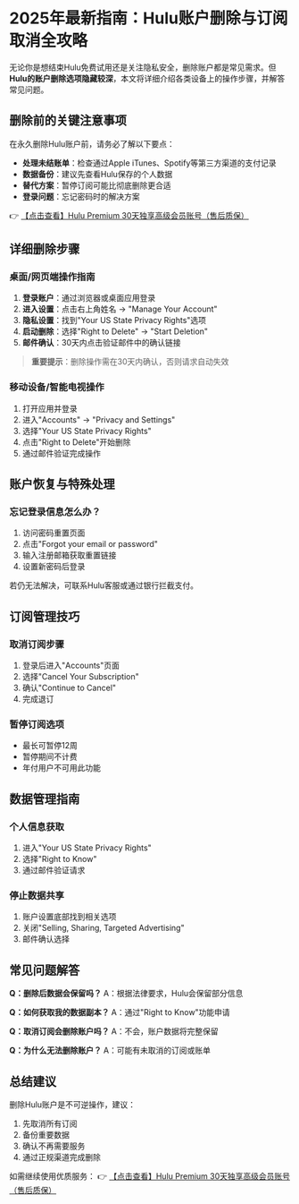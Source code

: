 # 2025年最新指南：Hulu账户删除与订阅取消全攻略

无论你是想结束Hulu免费试用还是关注隐私安全，删除账户都是常见需求。但**Hulu的账户删除选项隐藏较深**，本文将详细介绍各类设备上的操作步骤，并解答常见问题。

## 删除前的关键注意事项

在永久删除Hulu账户前，请务必了解以下要点：

- **处理未结账单**：检查通过Apple iTunes、Spotify等第三方渠道的支付记录
- **数据备份**：建议先查看Hulu保存的个人数据
- **替代方案**：暂停订阅可能比彻底删除更合适
- **登录问题**：忘记密码时的解决方案

👉 [【点击查看】Hulu Premium 30天独享高级会员账号（售后质保）](https://bit.ly/HuLu_vip)

## 详细删除步骤

### 桌面/网页端操作指南

1. **登录账户**：通过浏览器或桌面应用登录
2. **进入设置**：点击右上角姓名 → "Manage Your Account"
3. **隐私设置**：找到"Your US State Privacy Rights"选项
4. **启动删除**：选择"Right to Delete" → "Start Deletion"
5. **邮件确认**：30天内点击验证邮件中的确认链接

> **重要提示**：删除操作需在30天内确认，否则请求自动失效

### 移动设备/智能电视操作

1. 打开应用并登录
2. 进入"Accounts" → "Privacy and Settings"
3. 选择"Your US State Privacy Rights"
4. 点击"Right to Delete"开始删除
5. 通过邮件验证完成操作

## 账户恢复与特殊处理

### 忘记登录信息怎么办？

1. 访问密码重置页面
2. 点击"Forgot your email or password"
3. 输入注册邮箱获取重置链接
4. 设置新密码后登录

若仍无法解决，可联系Hulu客服或通过银行拦截支付。

## 订阅管理技巧

### 取消订阅步骤

1. 登录后进入"Accounts"页面
2. 选择"Cancel Your Subscription"
3. 确认"Continue to Cancel"
4. 完成退订

### 暂停订阅选项

- 最长可暂停12周
- 暂停期间不计费
- 年付用户不可用此功能

## 数据管理指南

### 个人信息获取

1. 进入"Your US State Privacy Rights"
2. 选择"Right to Know"
3. 通过邮件验证请求

### 停止数据共享

1. 账户设置底部找到相关选项
2. 关闭"Selling, Sharing, Targeted Advertising"
3. 邮件确认选择

## 常见问题解答

**Q：删除后数据会保留吗？**
A：根据法律要求，Hulu会保留部分信息

**Q：如何获取我的数据副本？**
A：通过"Right to Know"功能申请

**Q：取消订阅会删除账户吗？**
A：不会，账户数据将完整保留

**Q：为什么无法删除账户？**
A：可能有未取消的订阅或账单

## 总结建议

删除Hulu账户是不可逆操作，建议：
1. 先取消所有订阅
2. 备份重要数据
3. 确认不再需要服务
4. 通过正规渠道完成删除

如需继续使用优质服务：
👉 [【点击查看】Hulu Premium 30天独享高级会员账号（售后质保）](https://bit.ly/HuLu_vip)